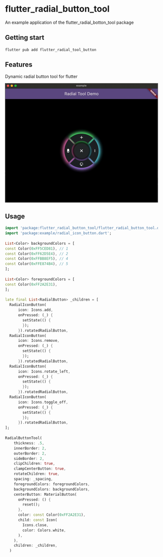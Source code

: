 # flutter_radial_button_tool

An example application of the flutter_radial_botton_tool package

## Getting start

`flutter pub add flutter_radial_tool_button`

## Features

Dynamic radial button tool for flutter

<img src="https://github.com/gooseclip/flutter_radial_button_tool/raw/main/demo.gif">

## Usage

```dart
import 'package:flutter_radial_button_tool/flutter_radial_button_tool.dart';
import 'package:example/radial_icon_button.dart';

List<Color> backgroundColors = [
const Color(0xFF5CED81), // 1
const Color(0xFF62D5E4), // 2
const Color(0xFFBB8EF5), // 4
const Color(0xFFE874B4), // 5
];

List<Color> foregroundColors = [
const Color(0xFF2A2E31),
];

late final List<RadialButton> _children = [
  RadialIconButton(
      icon: Icons.add,
      onPressed: (_) {
        setState(() {
        });
      }).rotatedRadialButton,
  RadialIconButton(
      icon: Icons.remove,
      onPressed: (_) {
        setState(() {
        });
      }).rotatedRadialButton,
  RadialIconButton(
      icon: Icons.rotate_left,
      onPressed: (_) {
        setState(() {
        });
      }).rotatedRadialButton,
  RadialIconButton(
      icon: Icons.toggle_off,
      onPressed: (_) {
        setState(() {
        });
      }).rotatedRadialButton,
];

RadialButtonTool(
    thickness: .5,
    innerBorder: 2,
    outerBorder: 2,
    sideBorder: 2,
    clipChildren: true,
    clampCenterButton: true,
    rotateChildren: true,
    spacing: _spacing,
    foregroundColors: foregroundColors,
    backgroundColors: backgroundColors,
    centerButton: MaterialButton(
      onPressed: () {
        reset();
      },
      color: const Color(0xFF2A2E31),
      child: const Icon(
        Icons.close,
        color: Colors.white,
      ),
    ),
    children: _children,
  )

```
